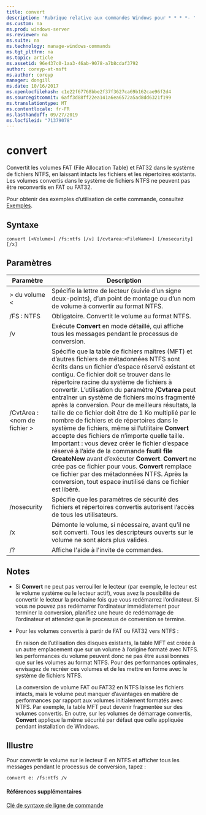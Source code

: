 ```yaml
---
title: convert
description: 'Rubrique relative aux commandes Windows pour * * * *- '
ms.custom: na
ms.prod: windows-server
ms.reviewer: na
ms.suite: na
ms.technology: manage-windows-commands
ms.tgt_pltfrm: na
ms.topic: article
ms.assetid: 96e437c0-1aa3-46ab-9078-a7b8cdaf3792
author: coreyp-at-msft
ms.author: coreyp
manager: dongill
ms.date: 10/16/2017
ms.openlocfilehash: c1e22f67768bbe2f37f3627ca69b162cae96f2d4
ms.sourcegitcommit: 6aff3d88ff22ea141a6ea6572a5ad8dd6321f199
ms.translationtype: MT
ms.contentlocale: fr-FR
ms.lasthandoff: 09/27/2019
ms.locfileid: "71379078"
---
```

# <a name="convert"></a>convert



Convertit les volumes FAT (File Allocation Table) et FAT32 dans le système de fichiers NTFS, en laissant intacts les fichiers et les répertoires existants. Les volumes convertis dans le système de fichiers NTFS ne peuvent pas être reconvertis en FAT ou FAT32.

Pour obtenir des exemples d’utilisation de cette commande, consultez [Exemples](#BKMK_examples).

## <a name="syntax"></a>Syntaxe

```
convert [<Volume>] /fs:ntfs [/v] [/cvtarea:<FileName>] [/nosecurity] [/x]
```

## <a name="parameters"></a>Paramètres

|Paramètre|Description|
|---------|-----------|
|> du volume \<|Spécifie la lettre de lecteur (suivie d’un signe deux-points), d’un point de montage ou d’un nom de volume à convertir au format NTFS.|
|/FS : NTFS|Obligatoire. Convertit le volume au format NTFS.|
|/v|Exécute **Convert** en mode détaillé, qui affiche tous les messages pendant le processus de conversion.|
|/CvtArea :\<nom de fichier >|Spécifie que la table de fichiers maîtres (MFT) et d’autres fichiers de métadonnées NTFS sont écrits dans un fichier d’espace réservé existant et contigu. Ce fichier doit se trouver dans le répertoire racine du système de fichiers à convertir. L’utilisation du paramètre **/Cvtarea** peut entraîner un système de fichiers moins fragmenté après la conversion. Pour de meilleurs résultats, la taille de ce fichier doit être de 1 Ko multiplié par le nombre de fichiers et de répertoires dans le système de fichiers, même si l’utilitaire **Convert** accepte des fichiers de n’importe quelle taille.</br>Important : vous devez créer le fichier d’espace réservé à l’aide de la commande **fsutil file CreateNew** avant d’exécuter **Convert**. **Convert** ne crée pas ce fichier pour vous. **Convert** remplace ce fichier par des métadonnées NTFS. Après la conversion, tout espace inutilisé dans ce fichier est libéré.|
|/nosecurity|Spécifie que les paramètres de sécurité des fichiers et répertoires convertis autorisent l’accès de tous les utilisateurs.|
|/x|Démonte le volume, si nécessaire, avant qu’il ne soit converti. Tous les descripteurs ouverts sur le volume ne sont alors plus valides.|
|/?|Affiche l'aide à l'invite de commandes.|

## <a name="remarks"></a>Notes

-   Si **Convert** ne peut pas verrouiller le lecteur (par exemple, le lecteur est le volume système ou le lecteur actif), vous avez la possibilité de convertir le lecteur la prochaine fois que vous redémarrez l’ordinateur. Si vous ne pouvez pas redémarrer l’ordinateur immédiatement pour terminer la conversion, planifiez une heure de redémarrage de l’ordinateur et attendez que le processus de conversion se termine.
-   Pour les volumes convertis à partir de FAT ou FAT32 vers NTFS :

    En raison de l’utilisation des disques existants, la table MFT est créée à un autre emplacement que sur un volume à l’origine formaté avec NTFS. les performances du volume peuvent donc ne pas être aussi bonnes que sur les volumes au format NTFS. Pour des performances optimales, envisagez de recréer ces volumes et de les mettre en forme avec le système de fichiers NTFS.

    La conversion de volume FAT ou FAT32 en NTFS laisse les fichiers intacts, mais le volume peut manquer d’avantages en matière de performances par rapport aux volumes initialement formatés avec NTFS. Par exemple, la table MFT peut devenir fragmentée sur des volumes convertis. En outre, sur les volumes de démarrage convertis, **Convert** applique la même sécurité par défaut que celle appliquée pendant installation de Windows.

## <a name="BKMK_examples"></a>Illustre

Pour convertir le volume sur le lecteur E en NTFS et afficher tous les messages pendant le processus de conversion, tapez :
```
convert e: /fs:ntfs /v
```

#### <a name="additional-references"></a>Références supplémentaires

[Clé de syntaxe de ligne de commande](command-line-syntax-key.md)